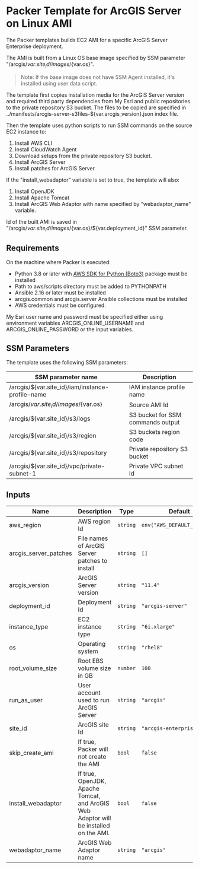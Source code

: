 # Packer Template for ArcGIS Server on Linux AMI

The Packer templates builds EC2 AMI for a specific ArcGIS Server Enterprise deployment.

The AMI is built from a Linux OS base image specified by SSM parameter "/arcgis/${var.site_id}/images/${var.os}".

> Note: If the base image does not have SSM Agent installed, it's installed using user data script.

The template first copies installation media for the ArcGIS Server version and required third party dependencies from My Esri and public repositories to the private repository S3 bucket. The files to be copied are  specified in ../manifests/arcgis-server-s3files-${var.arcgis_version}.json index file.

Then the template uses python scripts to run SSM commands on the source EC2 instance to:

1. Install AWS CLI
2. Install CloudWatch Agent
3. Download setups from the private repository S3 bucket.
4. Install ArcGIS Server
5. Install patches for ArcGIS Server

If the "install_webadaptor" variable is set to true, the template will also:

1. Install OpenJDK
2. Install Apache Tomcat
3. Install ArcGIS Web Adaptor with name specified by "webadaptor_name" variable.

Id of the built AMI is saved in "/arcgis/${var.site_id}/images/${var.os}/${var.deployment_id}" SSM parameter.

## Requirements

On the machine where Packer is executed:

* Python 3.8 or later with [AWS SDK for Python (Boto3)](https://aws.amazon.com/sdk-for-python/) package must be installed
* Path to aws/scripts directory must be added to PYTHONPATH
* Ansible 2.16 or later must be installed
* arcgis.common and arcgis.server Ansible collections must be installed
* AWS credentials must be configured.

My Esri user name and password must be specified either using environment variables ARCGIS_ONLINE_USERNAME and ARCGIS_ONLINE_PASSWORD or the input variables.

## SSM Parameters

The template uses the following SSM parameters:

| SSM parameter name | Description |
|--------------------|-------------|
| /arcgis/${var.site_id}/iam/instance-profile-name | IAM instance profile name|
| /arcgis/${var.site_id}/images/${var.os} | Source AMI Id|
| /arcgis/${var.site_id}/s3/logs | S3 bucket for SSM commands output |
| /arcgis/${var.site_id}/s3/region | S3 buckets region code |
| /arcgis/${var.site_id}/s3/repository | Private repository S3 bucket |
| /arcgis/${var.site_id}/vpc/private-subnet-1 | Private VPC subnet Id|

## Inputs

| Name | Description | Type | Default | Required |
|------|-------------|------|---------|:--------:|
| aws_region | AWS region Id | `string` | `env("AWS_DEFAULT_REGION")` | no |
| arcgis_server_patches | File names of ArcGIS Server patches to install | `string` | `[]` | no |
| arcgis_version | ArcGIS Server version | `string` | `"11.4"` | no |
| deployment_id | Deployment Id | `string` | `"arcgis-server"` | no |
| instance_type | EC2 instance type | `string` | `"6i.xlarge"` | no |
| os | Operating system | `string` | `"rhel8"` | no |
| root_volume_size | Root EBS volume size in GB | `number` | `100` | no |
| run_as_user | User account used to run ArcGIS Server | `string` | `"arcgis"` | no |
| site_id | ArcGIS site Id | `string` | `"arcgis-enterprise"` | no |
| skip_create_ami | If true, Packer will not create the AMI | `bool` | `false` | no |
| install_webadaptor | If true, OpenJDK, Apache Tomcat, and ArcGIS Web Adaptor will be installed on the AMI. | `bool` | `false` | no |
| webadaptor_name | ArcGIS Web Adaptor name | `string` | `"arcgis"` | no |
